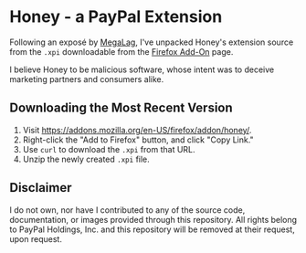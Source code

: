 # Honey - a PayPal Extension

Following an exposé by [MegaLag](https://www.youtube.com/watch?v=vc4yL3YTwWk), I've unpacked Honey's extension source from the `.xpi` downloadable from the [Firefox Add-On](https://addons.mozilla.org/en-US/firefox/addon/honey/?utm_source=addons.mozilla.org&utm_medium=referral&utm_content=search) page.

I believe Honey to be malicious software, whose intent was to deceive marketing partners and consumers alike.

## Downloading the Most Recent Version

1. Visit https://addons.mozilla.org/en-US/firefox/addon/honey/.
2. Right-click the "Add to Firefox" button, and click "Copy Link."
3. Use `curl` to download the `.xpi` from that URL.
4. Unzip the newly created `.xpi` file.

## Disclaimer

I do not own, nor have I contributed to any of the source code, documentation, or images provided through this repository. All rights belong to PayPal Holdings, Inc. and this repository will be removed at their request, upon request.
